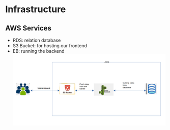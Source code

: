 # Infrastructure
## AWS Services
 - RDS: relation database
 - S3 Bucket: for hosting our frontend 
 - EB: running the backend
![project infrastructure diagram](./infrastructure.png)
